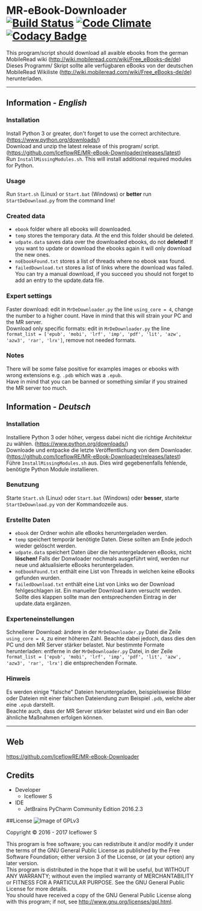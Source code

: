 # MR-eBook-Downloader [![Build Status](https://travis-ci.org/IceflowRE/MR-eBook-Downloader.svg?branch=master)](https://travis-ci.org/IceflowRE/MR-eBook-Downloader) [![Code Climate](https://codeclimate.com/github/IceflowRE/MR-eBook-Downloader/badges/gpa.svg)](https://codeclimate.com/github/IceflowRE/MR-eBook-Downloader) [![Codacy Badge](https://api.codacy.com/project/badge/Grade/7783e0b9e3734ee6ab43e142b43e9663)](https://www.codacy.com/app/IceflowRE/MR-eBook-Downloader?utm_source=github.com&amp;utm_medium=referral&amp;utm_content=IceflowRE/MR-eBook-Downloader&amp;utm_campaign=Badge_Grade)

This program/script should download all avaible ebooks from the german MobileRead wiki (http://wiki.mobileread.com/wiki/Free_eBooks-de/de)  
Dieses Programm/ Skript sollte alle verfügbaren eBooks von der deutschen MobileRead Wikiliste (http://wiki.mobileread.com/wiki/Free_eBooks-de/de) herunterladen.

---  

## Information - *English*
### Installation
Install Python 3 or greater, don't forget to use the correct architecture. (https://www.python.org/downloads/)  
Download and unzip the latest release of this program/ script. (https://github.com/IceflowRE/MR-eBook-Downloader/releases/latest)  
Run `InstallMissingModules.sh`. This will install additional required modules for Python.

### Usage
Run `Start.sh` (Linux) or `Start.bat` (Windows) or **better** run `StartDeDownload.py` from the command line!

### Created data
- `ebook` folder where all ebooks will downloaded.
- `temp` stores the temporary data. At the end this folder should be deleted.  
- `udpate.data` saves data over the downloaded ebooks, do not **deleted!** If you want to update or download the ebooks again it will only download the new ones.
- `noEbookFound.txt` stores a list of threads where no ebook was found.
- `failedDownload.txt` stores a list of links where the download was failed. You can try a manual download, if you succeed you should not forget to add an entry to the update.data file.

### Expert settings
Faster download: edit in `MrDeDownloader.py` the line `using_core = 4`, change the number to a higher count. Have in mind that this will strain your PC and the MR server.  
Download only specific formats: edit in `MrDeDownloader.py` the line `format_list = ['epub', 'mobi', 'lrf', 'imp', 'pdf', 'lit', 'azw', 'azw3', 'rar', 'lrx']`, remove not needed formats.

### Notes
There will be some false positive for examples images or ebooks with wrong extensions e.g. `.pdb` which was a `.epub`.  
Have in mind that you can be banned or something similar if you strained the MR server too much.  

## Information - *Deutsch*
### Installation
Installiere Python 3 oder höher, vergess dabei nicht die richtige Architektur zu wählen. (https://www.python.org/downloads/)  
Downloade und entpacke die letzte Veröffentlichung von dem Downloader. (https://github.com/IceflowRE/MR-eBook-Downloader/releases/latest)  
Führe `InstallMissingModules.sh` aus. Dies wird gegebenenfalls fehlende, benötigte Python Module installieren.  

### Benutzung
Starte `Start.sh` (Linux) oder `Start.bat` (Windows) oder **besser**, starte `StartDeDownload.py` von der Kommandozeile aus.

### Erstellte Daten
- `ebook` der Ordner wohin alle eBooks heruntergeladen werden.
- `temp` speichert temporär benötigte Daten. Diese sollten am Ende jedoch wieder gelöscht werden.  
- `udpate.data` speichert Daten über die heruntergeladenen eBooks, nicht **löschen!** Falls der Donwloader nochmals ausgeführt wird, werden nur neue und aktualisierte eBooks heruntergeladen.
- `noEbookFound.txt` enthält eine List von Threads in welchen keine eBooks gefunden wurden.
- `failedDownload.txt` enthält eine List von Links wo der Download fehlgeschlagen ist. Ein manueller Download kann versucht werden. Sollte dies klappen sollte man den entsprechenden Eintrag in der update.data ergänzen.

### Experteneinstellungen
Schnellerer Download: ändere in der `MrDeDownloader.py` Datei die Zeile `using_core = 4`, zu einer höheren Zahl. Beachte dabei jedoch, dass dies den PC und den MR Server stärker belastet.
Nur bestimmte Formate herunterladen: entferne in der `MrDeDownloader.py` Datei, in der Zeile `format_list = ['epub', 'mobi', 'lrf', 'imp', 'pdf', 'lit', 'azw', 'azw3', 'rar', 'lrx']` die entsprechenden Formate.

### Hinweis
Es werden einige "falsche" Dateien heruntergeladen, beispielsweise Bilder oder Dateien mit einer falschen Dateiendung zum Beispiel `.pdb`, welche aber eine `.epub` darstellt.  
Beachte auch, dass der MR Server stärker belastet wird und ein Ban oder ähnliche Maßnahmen erfolgen können.

---  

## Web
https://github.com/IceflowRE/MR-eBook-Downloader

## Credits
- Developer
  - Iceflower S
- IDE
  - JetBrains PyCharm Community Edition 2016.2.3

##License
![Image of GPLv3](http://www.gnu.org/graphics/gplv3-127x51.png)

Copyright  ©  2016 - 2017  Iceflower S

This program is free software; you can redistribute it and/or modify it under the terms of the GNU General Public License as published by the Free Software Foundation; either version 3 of the License, or (at your option) any later version.  
This program is distributed in the hope that it will be useful, but WITHOUT ANY WARRANTY; without even the implied warranty of MERCHANTABILITY or FITNESS FOR A PARTICULAR PURPOSE. See the GNU General Public License for more details.  
You should have received a copy of the GNU General Public License along with this program; if not, see <http://www.gnu.org/licenses/gpl.html>.
